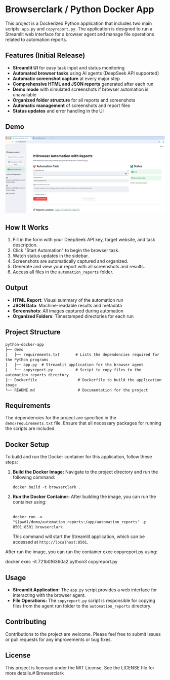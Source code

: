 # Browserclark / Python Docker App

This project is a Dockerized Python application that includes two main scripts: `app.py` and `copyreport.py`. The application is designed to run a Streamlit web interface for a browser agent and manage file operations related to automation reports.

## Features (Initial Release)

- **Streamlit UI** for easy task input and status monitoring
- **Automated browser tasks** using AI agents (DeepSeek API supported)
- **Automatic screenshot capture** at every major step
- **Comprehensive HTML and JSON reports** generated after each run
- **Demo mode** with simulated screenshots if browser automation is unavailable
- **Organized folder structure** for all reports and screenshots
- **Automatic management** of screenshots and report files
- **Status updates** and error handling in the UI

## Demo

![Demo Screenshot](demo.png)

## How It Works

1. Fill in the form with your DeepSeek API key, target website, and task description.
2. Click "Start Automation" to begin the browser task.
3. Watch status updates in the sidebar.
4. Screenshots are automatically captured and organized.
5. Generate and view your report with all screenshots and results.
6. Access all files in the `automation_reports` folder.

## Output

- **HTML Report**: Visual summary of the automation run
- **JSON Data**: Machine-readable results and metadata
- **Screenshots**: All images captured during automation
- **Organized Folders**: Timestamped directories for each run

## Project Structure

```
python-docker-app
├── demo
│   ├── requirements.txt       # Lists the dependencies required for the Python programs
│   ├── app.py  # Streamlit application for the browser agent
│   └── copyreport.py          # Script to copy files to the automation_reports directory
├── Dockerfile                  # Dockerfile to build the application image
└── README.md                   # Documentation for the project
```

## Requirements

The dependencies for the project are specified in the `demo/requirements.txt` file. Ensure that all necessary packages for running the scripts are included.

## Docker Setup

To build and run the Docker container for this application, follow these steps:

1. **Build the Docker Image:**
   Navigate to the project directory and run the following command:
   ```
   docker build -t browserclark .
   ```

2. **Run the Docker Container:**
   After building the image, you can run the container using:
   ```

   docker run -v "$(pwd)/demo/automation_reports:/app/automation_reports" -p 8501:8501 browserclark
   ```

   This command will start the Streamlit application, which can be accessed at `http://localhost:8501`.

  After run the image, you can run the container exec copyreport.py using:

docker exec -it 721b0f6360a2 python3 copyreport.py


## Usage

- **Streamlit Application:** The `app.py` script provides a web interface for interacting with the browser agent.
- **File Operations:** The `copyreport.py` script is responsible for copying files from the agent run folder to the `automation_reports` directory.

## Contributing

Contributions to the project are welcome. Please feel free to submit issues or pull requests for any improvements or bug fixes.

## License

This project is licensed under the MIT License. See the LICENSE file for more details.# Browserclark
